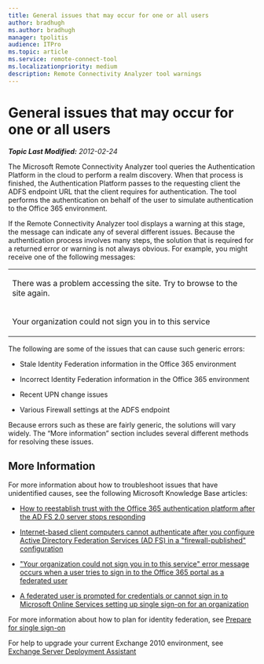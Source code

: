 ```yaml
---
title: General issues that may occur for one or all users
author: bradhugh
ms.author: bradhugh
manager: tpolitis
audience: ITPro 
ms.topic: article 
ms.service: remote-connect-tool
ms.localizationpriority: medium
description: Remote Connectivity Analyzer tool warnings
---
```


# General issues that may occur for one or all users

_**Topic Last Modified:** 2012-02-24_

<div id="sectionSection0" class="section">

The Microsoft Remote Connectivity Analyzer tool queries the Authentication Platform in the cloud to perform a realm discovery. When that process is finished, the Authentication Platform passes to the requesting client the ADFS endpoint URL that the client requires for authentication. The tool performs the authentication on behalf of the user to simulate authentication to the Office 365 environment.

If the Remote Connectivity Analyzer tool displays a warning at this stage, the message can indicate any of several different issues. Because the authentication process involves many steps, the solution that is required for a returned error or warning is not always obvious. For example, you might receive one of the following messages:


<table>
<colgroup>
<col/>
</colgroup>
<tbody>
<tr class="odd">
<td><p>There was a problem accessing the site. Try to browse to the site again.</p></td>
</tr>
<tr class="even">
<td><p>Your organization could not sign you in to this service</p></td>
</tr>
</tbody>
</table>

The following are some of the issues that can cause such generic errors:

  - Stale Identity Federation information in the Office 365 environment

  - Incorrect Identity Federation information in the Office 365 environment

  - Recent UPN change issues

  - Various Firewall settings at the ADFS endpoint

Because errors such as these are fairly generic, the solutions will vary widely. The “More information” section includes several different methods for resolving these issues.

<div>

## More Information

For more information about how to troubleshoot issues that have unidentified causes, see the following Microsoft Knowledge Base articles:

  - [How to reestablish trust with the Office 365 authentication platform after the AD FS 2.0 server stops responding](https://go.microsoft.com/fwlink/?linkid=3052%26kbid=2521057)

  - [Internet-based client computers cannot authenticate after you configure Active Directory Federation Services (AD FS) in a "firewall-published" configuration](https://go.microsoft.com/fwlink/?linkid=3052%26kbid=2535789)

  - ["Your organization could not sign you in to this service" error message occurs when a user tries to sign in to the Office 365 portal as a federated user](https://go.microsoft.com/fwlink/?linkid=3052%26kbid=2535191)

  - [A federated user is prompted for credentials or cannot sign in to Microsoft Online Services setting up single sign-on for an organization](https://go.microsoft.com/fwlink/?linkid=3052%26kbid=2392130)

For more information about how to plan for identity federation, see [Prepare for single sign-on](https://onlinehelp.microsoft.com/office365-enterprises/ff652540.aspx)

For help to upgrade your current Exchange 2010 environment, see [Exchange Server Deployment Assistant](https://technet.microsoft.com/exdeploy2010/default.aspx)

</div>

</div>

</div>

<span> </span>

</div>

</div>

</div>

